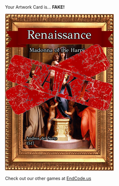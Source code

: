 Your Artwork Card is... 
  **FAKE!**
 
 ![alt text](ArtworMadonna_of_the_Harpies_Fake[face,1].png?raw=true "Artwork Card")  
 
 
 
 
 
 Check out our other games at [EndCode.us](https://endcode.us/)